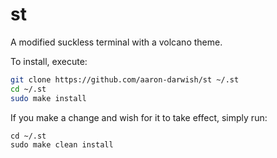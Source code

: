 # st
A modified suckless terminal with a volcano theme.

To install, execute:
```bash
git clone https://github.com/aaron-darwish/st ~/.st
cd ~/.st
sudo make install
```
If you make a change and wish for it to take effect, simply run:
```console
cd ~/.st
sudo make clean install
```

